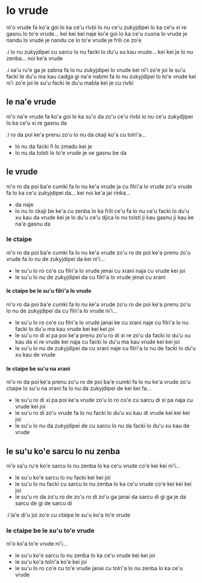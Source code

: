 # lo vrude
ni'o vrude fa ko'a goi lo ka ce'u rivbi lo nu ce'u zukyjdipei lo ka ce'u xi re gasnu lo to'e vrude... kei kei kei naje ko'e goi lo ka ce'u cuxna lo vrude je nandu lo vrude je nandu ce lo to'e vrude je frili ce zo'e

.i lo nu zukyjdipei cu sarcu lo nu facki lo du'u xu kau vrude... kei kei je lo nu zenba... noi ke'a vrude

.i sa'u ru'e ga je zabna fa lo nu zukyjdipei lo vrude kei ni'i zo'e joi le su'u facki le du'u ma kau cadga gi na'e nabmi fa lo nu zukyjdipei lo to'e vrude kei ni'i zo'e joi le su'u facki le du'u mabla kei je cu rivbi

## le na'e vrude
ni'o na'e vrude fa ko'a goi lo ka su'o da zo'u ce'u rivbi lo nu ce'u zukydjipei lo ka ce'u xi re gasnu da

.i ro da poi ke'a prenu zo'u lo nu da ckaji ko'a cu tolri'a...

* lo nu da facki fi lo zmadu kei je
* lo nu da tolsti lo to'e vrude je se gasnu be da

## le vrude
ni'o ro da poi ba'e cumki fa lo nu ke'a vrude ja cu filri'a lo vrude zo'u vrude fa lo ka ce'u zukyjdipei da... kei noi ke'a jai rinka...

* da naje
* lo nu lo ckaji be ke'a cu zenba lo ka frili ce'u fa lo nu ce'u facki lo du'u xu kau da vrude kei je lo du'u ce'u djica lo nu tolsti ji kau gasnu ji kau ke na'e gasnu da

### le ctaipe
ni'o ro da poi ba'e cumki fa lo nu ke'a vrude zo'u ro de poi ke'a prenu zo'u vrude fa lo nu de zukyjdipei da kei ni'i...

* le su'u lo ro co'e cu filri'a lo vrude jenai cu xrani naja cu vrude kei joi
* le su'u lo nu de zukyjdipei da cu filri'a lo vrude jenai cu xrani

#### le ctaipe be le su'u filri'a lo vrude
ni'o ro da poi ba'e cumki fa lo nu ke'a vrude zo'u ro de poi ke'a prenu zo'u lo nu de zukyjdipei da cu filri'a lo vrude ni'i...

* le su'u lo ro co'e cu filri'a lo vrude janai ke cu xrani naje cu filri'a lo nu facki lo du'u ma kau vrude kei kei kei joi
* le su'u ro di xi pa poi ke'a prenu zo'u ro di xi re zo'u da facki lo du'u xu kau da xi re vrude kei naja cu facki lo du'u ma kau vrude kei kei joi
* le su'u lo nu de zukyjdipei da cu xrani naje cu filri'a lo nu de facki lo du'u xu kau de vrude

#### le ctaipe be su'u na xrani
ni'o ro da poi ke'a prenu zo'u ro de poi ba'e cumki fa lo nu ke'a vrude zo'u ctaipe lo su'u na xrani fa lo nu da zukyjdipei de kei kei fa...

* le su'u ro di xi pa poi ke'a vrude zo'u lo ro co'e cu sarcu di xi pa naja cu vrude kei joi
* le su'u ro di zo'u vrude fa lo nu facki lo du'u xu kau di vrude kei kei kei joi
* le su'u lo nu da zukyjdipei de cu sarcu lo nu da facki lo du'u xu kau de vrude

## le su'u ko'e sarcu lo nu zenba
ni'o sa'u ru'e ko'e sarcu lo nu zenba lo ka ce'u vrude co'e kei kei ni'i...

* le su'u ko'e sarcu lo nu facki kei kei joi
* le su'u lo nu facki cu sarcu lo nu zenba lo ka ce'u vrude co'e kei kei kei joi
* le su'u ro da zo'u ro de zo'u ro di zo'u ga janai da sarcu di gi ga je da sarcu de gi de sarcu di

.i la'e di'u joi zo'e cu ctaipe le su'u ko'a to'e vrude

### le ctaipe be le su'u to'e vrude
ni'o ko'a to'e vrude ni'i...

* le su'u ko'e sarcu lo nu zenba lo ka ce'u vrude kei kei joi
* le su'u ko'a tolri'a ko'e kei joi
* le su'u lo ro co'e cu to'e vrude janai cu tolri'a lo nu zenba lo ka ce'u vrude
